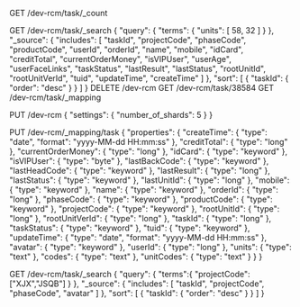 
  GET /dev-rcm/task/_count

GET /dev-rcm/task/_search
{
  "query": {
    "terms": {
      "units": [
        58,
        32
      ]
    }
  },
  "_source": {
    "includes": [
      "taskId",
      "projectCode",
      "phaseCode",
      "productCode",
      "userId",
      "orderId",
      "name",
      "mobile",
      "idCard",
      "creditTotal",
      "currentOrderMoney",
      "isVIPUser",
      "userAge",
      "userFaceLinks",
      "taskStatus",
      "lastResult",
      "lastStatus",
      "rootUnitId",
      "rootUnitVerId",
      "tuid",
      "updateTime",
      "createTime"
    ]
  },
  "sort": [
    {
      "taskId": {
        "order": "desc"
      }
    }
  ]
}
DELETE /dev-rcm
GET /dev-rcm/task/38584 
GET /dev-rcm/task/_mapping

PUT /dev-rcm
{
  "settings": {
     "number_of_shards": 5
  }
}

PUT /dev-rcm/_mapping/task
{
  "properties": {
    "createTime": {
      "type": "date",
      "format": "yyyy-MM-dd HH:mm:ss"
    },
    "creditTotal": {
      "type": "long"
    },
    "currentOrderMoney": {
      "type": "long"
    },
    "idCard": {
      "type": "keyword"
    },
    "isVIPUser": {
      "type": "byte"
    },
    "lastBackCode": {
      "type": "keyword"
    },
    "lastHeadCode": {
      "type": "keyword"
    },
    "lastResult": {
      "type": "long"
    },
    "lastStatus": {
      "type": "keyword"
    },
    "lastUnitId": {
      "type": "long"
    },
    "mobile": {
      "type": "keyword"
    },
    "name": {
      "type": "keyword"
    },
    "orderId": {
      "type": "long"
    },
    "phaseCode": {
      "type": "keyword"
    },
    "productCode": {
      "type": "keyword"
    },
    "projectCode": {
      "type": "keyword"
    },
    "rootUnitId": {
      "type": "long"
    },
    "rootUnitVerId": {
      "type": "long"
    },
    "taskId": {
      "type": "long"
    },
    "taskStatus": {
      "type": "keyword"
    },
    "tuid": {
      "type": "keyword"
    },
    "updateTime": {
      "type": "date",
      "format": "yyyy-MM-dd HH:mm:ss"
    },
    "avatar": {
        "type":     "keyword"
    },
    "userId": {
      "type": "long"
    },
    "units": {
      "type": "text"
    },
    "codes": {
      "type": "text"
    },
    "unitCodes": {
      "type": "text"
    }
  }
}


GET /dev-rcm/task/_search
{
  "query": {
    "terms":{
      "projectCode":["XJX","JSQB"]
    }
  },
  "_source": {
    "includes": [
      "taskId",
      "projectCode",
      "phaseCode",
      "avatar"
    ]
  },
  "sort": [
    {
      "taskId": {
        "order": "desc"
      }
    }
  ]
}
